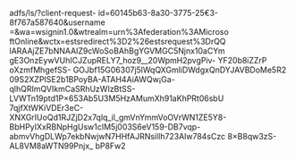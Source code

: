 adfs/ls/?client-request-
id=60145b63-8a30-3775-25€3-8f767a587640&username
=&wa=wsignin1.0&wtrealm=urn%3Afederation%3AMicroso
ftOnline&wctx=estsredirect%3D2%26estsrequest%3DrQQ
lARAAjZE7bNNAAIZ9cWoSoBAhBgYGVMGC5Njnx10aCYm
gE3OnzEywVUhICJZupRELY7_hoz9__20WpmH2pvgPiv-
YF20b8iZZrP oXzmfMhgefSS-
GOJbf15G06307j5lWqQXGmliDWdgxQnDYJAVBDoMe5R2
09S2XZPISE2b1BPoyBA-ATAH4AiAWQw¡Ga-
qlhQRImQVIkmCaSRhUzWIzBtSS-
LVWTn19ptd1P×653Ab5U3M5HzAMumXh91aKhPRt06sbU
7qjfXtWKiVDEr3eC-
XNXGrIUoQd1RJZjD2x7qlq_il_gmVnYmmVoOVrWN1ZE5Y8-
BbHPyIXxRBNpHgUsw1cIM5j003S6eV159-DB7vqp-
abmvVhgDLWp7ekbNwjwN7HHfAJRNsillh723Alw784sCzc
8×B8qw3zS-AL8VM8aWTN99Pnjx_ bP8Fw2
